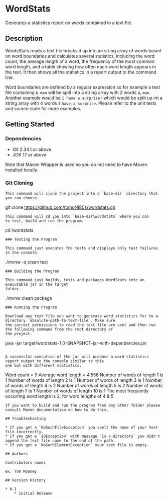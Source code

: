 # WordStats

Generates a statistics report on words contained in a text file.

## Description

WordsStats reads a text file breaks it up into an string array of words based on word boundaries and calculates several statistics, 
including the word count, the average length of a word, the frequency of the most common word length, and a table showing how often 
each word length appears in the text. It then shows all the statistics in a report output to the command line.

Word boundaries are defined by a regular expression so for example a text file containing `A man` will be split into a string array
with 2 words `A`, `man`. Another example would be `I have a surprise!` which would be split up int a string array with 4 words `I`
`have`, `a`, `surprise`. Please refer to the unit tests and source code for more examples.

## Getting Started

### Dependencies

* Git 2.34.1 or above
* JDK 17 or above

Note that Maven Wrapper is used so you do not need to have Maven installed locally.

### Git Cloning

```
This command will clone the project into a `base-dir` directory that you can choose. 

```
git clone https://github.com/tomoNI80s/wordstats.git
```
This command will cd you into `base-dir\wordstats` where you can
to test, build and run the program.

```
cd <base-dir>\wordstats
```
### Testing the Program

This command just executes the tests and displays only test failures in the console.

```
 ./mvnw -q clean test
```
### Building the Program

This command just builds, tests and packages WordStats into an executable jar in the target
folder.

```
./mvnw clean package
```
### Running the Program

Download any text file you want to generate word statistics for to a directory `absolute-path-to-text-file`. Make sure
the correct permissions to read the text file are sent and then run the following command from the root directory of 
the project.

```
java -jar target/wordstats-1.0-SNAPSHOT-jar-with-dependencies.jar <absolute-path-to-text-file>
```

A successful execution of the jar will produce a word statistics report output to the console similar to this
one but with different statistics.

```
Word count = 9
Average word length = 4.556
Number of words of length 1 is 1
Number of words of length 2 is 1
Number of words of length 3 is 1
Number of words of length 4 is 2
Number of words of length 5 is 2
Number of words of length 7 is 1
Number of words of length 10 is 1
The most frequently occurring word length is 2, for word lengths of 4 & 5
```
If you want to build and run the program from any other folder please consult Maven documentation on how to do this.

## Troubleshooting

* If you get a `NoSuchFileException` you spelt the name of your text file incorrectly.
* If you get a `IOException` with message `Is a directory` you didn't append the text file name to the end of the path.
* If you get a `NoSuchElementException` your text file is empty.

## Authors

Contributors names

ex. Tom Mooney 

## Version History

* 0.1
    * Initial Release